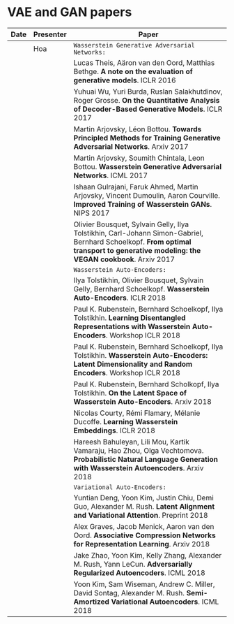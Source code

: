 # VAE and GAN papers

| Date | Presenter | Paper |
|-------------|-------------|-----------------|
|  | Hoa | `Wasserstein Generative Adversarial Networks:` |
|  |  | Lucas Theis, Aäron van den Oord, Matthias Bethge. **A note on the evaluation of generative models**. ICLR 2016 |
|  |  | Yuhuai Wu, Yuri Burda, Ruslan Salakhutdinov, Roger Grosse. **On the Quantitative Analysis of Decoder-Based Generative Models**. ICLR 2017 |
|  |  | Martin Arjovsky, Léon Bottou. **Towards Principled Methods for Training Generative Adversarial Networks**. Arxiv 2017 |
|  |  | Martin Arjovsky, Soumith Chintala, Leon Bottou. **Wasserstein Generative Adversarial Networks**. ICML 2017 |
|  |  | Ishaan Gulrajani, Faruk Ahmed, Martin Arjovsky, Vincent Dumoulin, Aaron Courville. **Improved Training of Wasserstein GANs**. NIPS 2017 |
|  |  | Olivier Bousquet, Sylvain Gelly, Ilya Tolstikhin, Carl-Johann Simon-Gabriel, Bernhard Schoelkopf. **From optimal transport to generative modeling: the VEGAN cookbook**. Arxiv 2017 |
|  |  | `Wasserstein Auto-Encoders:` |
|  |  | Ilya Tolstikhin, Olivier Bousquet, Sylvain Gelly, Bernhard Schoelkopf. **Wasserstein Auto-Encoders**. ICLR 2018 |
|  |  | Paul K. Rubenstein, Bernhard Schoelkopf, Ilya Tolstikhin. **Learning Disentangled Representations with Wasserstein Auto-Encoders**. Workshop ICLR 2018 |
|  |  | Paul K. Rubenstein, Bernhard Schoelkopf, Ilya Tolstikhin. **Wasserstein Auto-Encoders: Latent Dimensionality and Random Encoders**. Workshop ICLR 2018 |
|  |  | Paul K. Rubenstein, Bernhard Scholkopf, Ilya Tolstikhin. **On the Latent Space of Wasserstein Auto-Encoders**. Arxiv 2018 |
|  |  | Nicolas Courty, Rémi Flamary, Mélanie Ducoffe. **Learning Wasserstein Embeddings**. ICLR 2018 |
|  |  | Hareesh Bahuleyan, Lili Mou, Kartik Vamaraju, Hao Zhou, Olga Vechtomova. **Probabilistic Natural Language Generation with Wasserstein Autoencoders**. Arxiv 2018 |
|  |  | `Variational Auto-Encoders:` |
|  |  | Yuntian Deng, Yoon Kim, Justin Chiu, Demi Guo, Alexander M. Rush. **Latent Alignment and Variational Attention**. Preprint 2018 |
|  |  | Alex Graves, Jacob Menick, Aaron van den Oord. **Associative Compression Networks for Representation Learning**. Arxiv 2018 |
|  |  | Jake Zhao, Yoon Kim, Kelly Zhang, Alexander M. Rush, Yann LeCun. **Adversarially Regularized Autoencoders**. ICML 2018 |
|  |  | Yoon Kim, Sam Wiseman, Andrew C. Miller, David Sontag, Alexander M. Rush. **Semi-Amortized Variational Autoencoders**. ICML 2018 |

